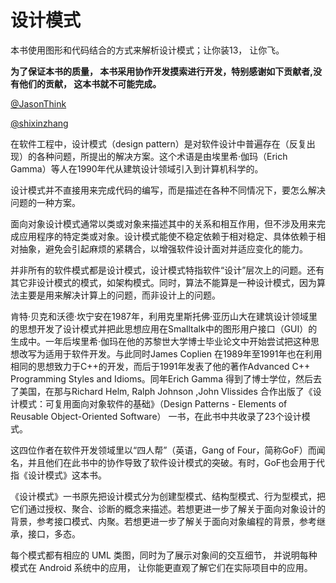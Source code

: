 # 设计模式
本书使用图形和代码结合的方式来解析设计模式；让你装13， 让你飞。

**为了保证本书的质量， 本书采用协作开发摸索进行开发，特别感谢如下贡献者,没有他们的贡献， 这本书就不可能完成。**

[@JasonThink](https://github.com/jasonim)

[@shixinzhang](https://github.com/shixinzhang)

在软件工程中，设计模式（design pattern）是对软件设计中普遍存在（反复出现）的各种问题，所提出的解决方案。这个术语是由埃里希·伽玛（Erich Gamma）等人在1990年代从建筑设计领域引入到计算机科学的。

设计模式并不直接用来完成代码的编写，而是描述在各种不同情况下，要怎么解决问题的一种方案。

面向对象设计模式通常以类或对象来描述其中的关系和相互作用，但不涉及用来完成应用程序的特定类或对象。设计模式能使不稳定依赖于相对稳定、具体依赖于相对抽象，避免会引起麻烦的紧耦合，以增强软件设计面对并适应变化的能力。

并非所有的软件模式都是设计模式，设计模式特指软件“设计”层次上的问题。还有其它非设计模式的模式，如架构模式。同时，算法不能算是一种设计模式，因为算法主要是用来解决计算上的问题，而非设计上的问题。

肯特·贝克和沃德·坎宁安在1987年，利用克里斯托佛·亚历山大在建筑设计领域里的思想开发了设计模式并把此思想应用在Smalltalk中的图形用户接口（GUI）的生成中。一年后埃里希·伽玛在他的苏黎世大学博士毕业论文中开始尝试把这种思想改写为适用于软件开发。与此同时James Coplien 在1989年至1991年也在利用相同的思想致力于C++的开发，而后于1991年发表了他的著作Advanced C++ Programming Styles and Idioms。同年Erich Gamma 得到了博士学位，然后去了美国，在那与Richard Helm, Ralph Johnson ,John Vlissides 合作出版了《设计模式：可复用面向对象软件的基础》（Design Patterns - Elements of Reusable Object-Oriented Software） 一书，在此书中共收录了23个设计模式。

这四位作者在软件开发领域里以“四人帮”（英语，Gang of Four，简称GoF）而闻名，并且他们在此书中的协作导致了软件设计模式的突破。有时，GoF也会用于代指《设计模式》这本书。

《设计模式》一书原先把设计模式分为创建型模式、结构型模式、行为型模式，把它们通过授权、聚合、诊断的概念来描述。若想更进一步了解关于面向对象设计的背景，参考接口模式、内聚。若想更进一步了解关于面向对象编程的背景，参考继承，接口，多态。

每个模式都有相应的 UML 类图，同时为了展示对象间的交互细节， 并说明每种模式在 Android 系统中的应用， 让你能更直观了解它们在实际项目中的应用。
